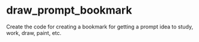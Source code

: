 # draw_prompt_bookmark
Create the code for creating a bookmark for getting a prompt idea to study, work, draw, paint, etc. 
